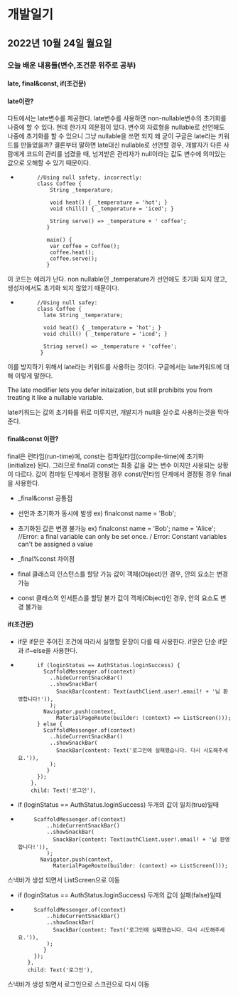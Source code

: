 # 개발일기
## 2022년 10월 24일 월요일
### 오늘 배운 내용들(변수,조건문 위주로 공부)
#### late, final&const, if(조건문)

#### late이란?
다트에서는 late변수를 제공한다. late변수를 사용하면 non-nullable변수의 초기화를 나중에 할 수 있다. 헌데 한가지 의문점이 있다. 변수의 자료형을 nullable로 선언해도 나중에 초기화를 할 수 있으니 그냥 nullable을 쓰면 되지 왜 굳이 구글은 late라는 키워드를 만들었을까? 결론부터 말하면
late대신 nullable로 선언할 경우, 개발자가 다른 사람에게 코드의 관리를 넘겼을 때, 넘겨받은 관리자가 null이라는 값도 변수에 의미있는 값으로 오해할 수 있기 때문이다.
-           //Using null safety, incorrectly:
            class Coffee {
                String _temperature;

                void heat() { _temperature = 'hot'; }
                void chill() { _temperature = 'iced'; }

                String serve() => _temperature + ' coffee';
               }

               main() {
                var coffee = Coffee();
                coffee.heat();
                coffee.serve();
               }
    
이 코드는 에러가 난다. non nullable인 _temperature가 선언에도 초기화 되지 않고, 생성자에서도 초기화 되지 않았기 때문이다.
        
-           //Using null safey:
            class Coffee {
              late String _temperature;
              
              void heat() { _temperature = 'hot'; }
              void chill() { _temperature = 'iced'; }
              
              String serve() => _temperature + 'coffee';
             }
             
이를 방지하기 위해서 late라는 키워드를 사용하는 것이다. 구글에서는 late키워드에 대해 이렇게 말한다.
 
The late modifier lets you defer initaization, but still prohibits you from treating it like a nullable variable.

late키워드는 값의 초기화를 뒤로 미루지만, 개발지가 null을 실수로 사용하는것을 막아준다.
                      
#### final&const 이란?
final은 런타임(run-time)에, const는 컴파일타임(compile-time)에 초기화(initialize) 된다.
그러므로 final과 const는 최종 값을 갖는 변수 이지만 사용되는 상황이 다르다. 
값이 컴파일 단계에서 결정될 경우 const/런타임 단계에서 결정될 경우 final을 사용한다.

- _final&const 공통점
- 선언과 초기화가 동시에 발생 
  ex) finalconst name = 'Bob';

- 초기화된 값은 변경 불가능 
  ex) finalconst name = 'Bob';
  name = 'Alice'; //Error: a final variable can only be set once. / Error: Constant variables can't be assigned a value

- _final%const 차이점 
- final
  클래스의 인스턴스를 할당 가능
  값이 객체(Object)인 경우, 안의 요소는 변경 가능 
 
- const
  클래스의 인서튼스를 할당 불가
  값이 객체(Object)인 경우, 안의 요소도 변경 불가능 

#### if(조건문)

- if문
  if문은 주어진 조건에 따라서 실행할 문장이 다를 때 사용한다.
  if문은 단순 if문과 if~else을 사용한다.

-           if (loginStatus == AuthStatus.loginSuccess) {
              ScaffoldMessenger.of(context)
                ..hideCurrentSnackBar()
                ..showSnackBar(
                  SnackBar(content: Text(authClient.user!.email! + '님 환영합니다!')),
                );
              Navigator.push(context,
                  MaterialPageRoute(builder: (context) => ListScreen()));
            } else {
              ScaffoldMessenger.of(context)
                ..hideCurrentSnackBar()
                ..showSnackBar(
                  SnackBar(content: Text('로그인에 실패했습니다. 다시 시도해주세요.')),
                );
               }
            });
          },
          child: Text('로그인'),
 
 - if (loginStatus == AuthStatus.loginSuccess) 두개의 값이 일치(true)일때 
 
 -          ScaffoldMessenger.of(context)
                ..hideCurrentSnackBar()
                ..showSnackBar(
                  SnackBar(content: Text(authClient.user!.email! + '님 환영합니다!')),
                );
              Navigator.push(context,
                  MaterialPageRoute(builder: (context) => ListScreen()));
                  
 스낵바가 생성 되면서 ListScreen으로 이동
                  
 - if (loginStatus == AuthStatus.loginSuccess) 두개의 값이 실패(false)일때 

 -          ScaffoldMessenger.of(context)
                ..hideCurrentSnackBar()
                ..showSnackBar(
                  SnackBar(content: Text('로그인에 실패했습니다. 다시 시도해주세요.')),
                );
               }
            });
          },
          child: Text('로그인'),
          
스낵바가 생성 되면서 로그인으로 스크린으로 다시 이동

        
